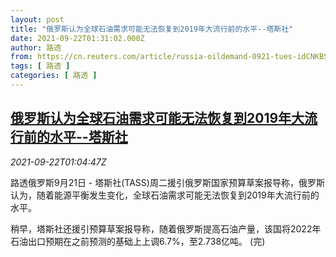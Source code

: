 ```yaml
---
layout: post
title: "俄罗斯认为全球石油需求可能无法恢复到2019年大流行前的水平--塔斯社"
date: 2021-09-22T01:31:02.000Z
author: 路透
from: https://cn.reuters.com/article/russia-oildemand-0921-tues-idCNKBS2GI02U
tags: [ 路透 ]
categories: [ 路透 ]
---
```

<!--1632274262000-->
[俄罗斯认为全球石油需求可能无法恢复到2019年大流行前的水平--塔斯社](https://cn.reuters.com/article/russia-oildemand-0921-tues-idCNKBS2GI02U)
------

<div>
<div><i>2021-09-22T01:04:47Z</i></div><p>路透俄罗斯9月21日 - 塔斯社(TASS)周二援引俄罗斯国家预算草案报导称，俄罗斯认为，随着能源平衡发生变化，全球石油需求可能无法恢复到2019年大流行前的水平。</p><p>稍早，塔斯社还援引预算草案报导称，随着俄罗斯提高石油产量，该国将2022年石油出口预期在之前预测的基础上上调6.7%，至2.738亿吨。 (完)</p>
</div>
